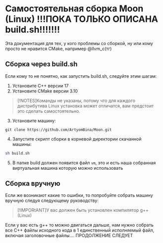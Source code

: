 # Самостоятельная сборка Moon (Linux) !!!ПОКА ТОЛЬКО ОПИСАНА build.sh!!!!!!!

Эта документация для тех, у кого проблемы со сборкой, ну или кому просто не нравится CMake, например @llvm_c(тг)

## Сборка через build.sh
Если кому то не понятно, как запустить build.sh, следуйте этим шагам:


1. Установите C++ версии 17
2. Установите CMake версии 3.10

>[!NOTES]Команды не указаны, потому что для каждого дистрибутива Linux установка может отличатся, вам предстоит это сделать самостоятельно.

3. Установите машину:
```
git clone https://github.com/ArtyomBina/Moon.git
```
4. Запустите скрипт сборки в корневой директории скачанной машины:
```bash
sh build.sh
```
5. В папке build должен появится файл ```vm```, это и есть наша собранная виртуальная машина которую можно использовать
 
## Сборка вручную
Если же возникают какие то ошибки, то попробуйте собрать машину вручную следуя следующему руководству:

>[!IMPORtANT]У вас должен быть установлен компилятор g++(Linux)

Если у вас есть g++ то можно двигаться дальше, нам нужно собрать все C++ файлы исходного кода в 1 единственный исполняемый файл, включая заголовочные файлы.... ПРОДОЛЖЕНИЕ СЛЕДУЕТ



